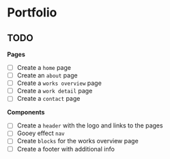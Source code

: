 # Portfolio

## TODO
**Pages**
- [ ] Create a `home` page
- [ ] Create an `about` page
- [ ] Create a `works overview` page
- [ ] Create a `work detail` page
- [ ] Create a `contact` page

**Components**
- [ ] Create a `header` with the logo and links to the pages
- [ ] Gooey effect `nav`
- [ ] Create `blocks` for the works overview page
- [ ] Create a footer with additional info
